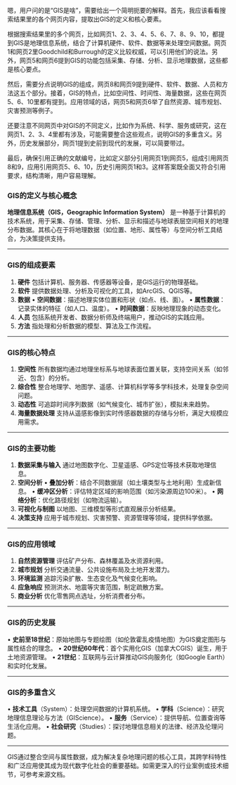 嗯，用户问的是“GIS是啥”，需要给出一个简明扼要的解释。首先，我应该看看搜索结果里的各个网页内容，提取出GIS的定义和核心要素。

根据搜索结果里的多个网页，比如网页1、2、3、4、5、6、7、8、9、10，都提到GIS是地理信息系统，结合了计算机硬件、软件、数据等来处理空间数据。网页1和网页2里Goodchild和Burrough的定义比较权威，可以引用他们的说法。另外，网页5和网页6提到GIS的功能包括采集、存储、分析、显示地理数据，这些都是核心要点。

然后，需要分点说明GIS的组成，网页8和网页9提到硬件、软件、数据、人员和方法这五个部分。接着，GIS的特点，比如空间性、时间性、海量数据，这些在网页5、6、10里都有提到。应用领域的话，网页5和网页6举了自然资源、城市规划、灾害预测等例子。

还要注意不同网页中对GIS的不同定义，比如作为系统、科学、服务或研究，这在网页1、2、3、4里都有涉及，可能需要整合这些观点，说明GIS的多重含义。另外，历史发展部分，网页1提到史前到现代的发展，可以简要带过。

最后，确保引用正确的文献编号，比如定义部分引用网页1到网页5，组成引用网页8和9，应用引用网页5、6、10，历史引用网页1和3。这样答案既全面又符合引用要求，结构清晰，用户容易理解。




### **GIS的定义与核心概念**
**地理信息系统（GIS，Geographic Information System）** 是一种基于计算机的技术系统，用于采集、存储、管理、分析、显示和描述与地球表层空间相关的地理分布数据。其核心在于将地理数据（如位置、地形、属性等）与空间分析工具结合，为决策提供支持。

---

### **GIS的组成要素**
1. **硬件**
   包括计算机、服务器、传感器等设备，是GIS运行的物理基础。
2. **软件**
   提供数据处理、分析及可视化的工具，如ArcGIS、QGIS等。
3. **数据**
   • **空间数据**：描述地理实体位置和形状（如点、线、面）。
   • **属性数据**：记录实体的特征（如人口、温度）。
   • **时间数据**：反映地理现象的动态变化。
4. **人员**
   包括系统开发者、数据分析师及终端用户，推动GIS的实践应用。
5. **方法**
   指处理和分析数据的模型、算法及工作流程。

---

### **GIS的核心特点**
1. **空间性**
   所有数据均通过地理坐标系与地球表面位置关联，支持空间关系（如邻近、包含）的分析。
2. **综合性**
   整合地理学、地图学、遥感、计算机科学等多学科技术，处理复杂空间问题。
3. **动态性**
   可追踪时间序列数据（如气候变化、城市扩张），模拟未来趋势。
4. **海量数据处理**
   支持从遥感影像到实时传感器数据的存储与分析，满足大规模应用需求。

---

### **GIS的主要功能**
1. **数据采集与输入**
   通过地图数字化、卫星遥感、GPS定位等技术获取地理信息。
2. **空间分析**
   • **叠加分析**：结合不同数据层（如土壤类型与土地利用）生成新信息。
   • **缓冲区分析**：评估特定区域的影响范围（如污染源周边100米）。
   • **网络分析**：优化路径规划（如物流运输）。
3. **可视化与制图**
   以地图、三维模型等形式直观展示分析结果。
4. **决策支持**
   应用于城市规划、灾害预警、资源管理等领域，提供科学依据。

---

### **GIS的应用领域**
1. **自然资源管理**
   评估矿产分布、森林覆盖及水资源利用。
2. **城市规划**
   分析交通流量、公共设施布局及土地开发潜力。
3. **环境监测**
   追踪污染扩散、生态变化及气候变化影响。
4. **应急响应**
   预测洪水、地震等灾害范围，制定疏散方案。
5. **商业分析**
   优化零售网点选址，分析消费者分布。

---

### **GIS的历史发展**
• **史前至18世纪**：原始地图与专题绘图（如伦敦霍乱疫情地图）为GIS奠定图形与属性结合的理念。
• **20世纪60年代**：首个实用化GIS（加拿大CGIS）诞生，用于土地资源管理。
• **21世纪**：互联网与云计算推动GIS向服务化（如Google Earth）和实时化发展。

---

### **GIS的多重含义**
• **技术工具**（System）：处理空间数据的计算机系统。
• **学科**（Science）：研究地理信息理论与方法（GIScience）。
• **服务**（Service）：提供导航、位置查询等生活化应用。
• **社会研究**（Studies）：探讨地理信息相关的法律、经济及伦理问题。

---

GIS通过整合空间与属性数据，成为解决复杂地理问题的核心工具，其跨学科特性和广泛应用使其成为现代数字化社会的重要基础。如需更深入的行业案例或技术细节，可参考来源文档。
